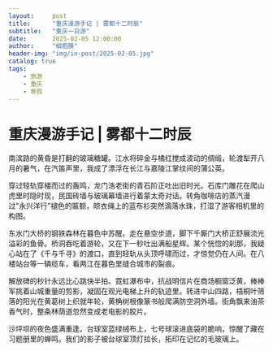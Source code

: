 ```yaml
---
layout:     post
title:      "重庆漫游手记 | 雾都十二时辰"
subtitle:   "重庆一日游"
date:       2025-02-05 12:00:00
author:     "细胞膜"
header-img: "img/in-post/2025-02-05.jpg"
catalog: true
tags:
    - 旅游
    - 重庆
    - 寒假
---
```



# 重庆漫游手记 | 雾都十二时辰


南滨路的黄昏是打翻的玻璃糖罐。江水将碎金与橘红搅成波动的绸缎，轮渡犁开八月的暑气，在汽笛声里，我成了漂浮在长江与嘉陵江掌纹间的蒲公英。

穿过轻轨穿楼而过的轰鸣，龙门浩老街的青石阶正吐出旧时光。石库门雕花在爬山虎里时隐时现，民国砖墙与玻璃幕墙进行着蒙太奇对话。转角咖啡店的蒸汽漫过"永兴洋行"褪色的匾额，晾衣绳上的蓝布衫突然滴落水珠，打湿了游客相机里的构图。

东水门大桥的钢铁森林在暮色中苏醒。走在悬空步道，脚下千厮门大桥正舒展流光溢彩的鱼骨。桥洞吞吃着游轮，又在下一秒吐出满船星辉。某个恍惚的刹那，我疑心站在了《千与千寻》的渡口，直到轻轨从头顶呼啸而过，才惊觉仍在人间。在八楼站台等一辆缆车，看两江在暮色里缝合城市的裂痕。

解放碑的秒针永远比心跳快半拍。霓虹瀑布中，抗战明信片在商场橱窗泛黄，棒棒军挑着山城重量的剪影，凝固在观光电梯上升的轨迹里。转进中山四路，梧桐叶筛落的阳光在黄葛树上织就年轮，黄桷树根像篆书般爬满防空洞外墙。街角飘来油茶香气时，整条林荫道忽然变成老电影的胶片。

沙坪坝的夜色盛满重逢。台球室蓝绿绒布上，七号球滚进底袋的脆响，惊醒了藏在习题册里的蝉鸣。我们的影子被台球室顶灯拉长，拓印在记忆的毛玻璃上。